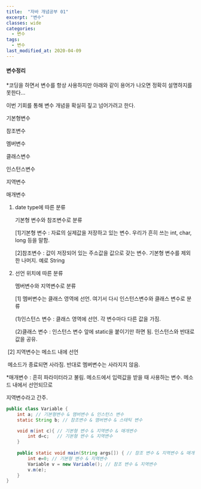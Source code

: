 ```yaml
---
title:  "자바 개념공부 01"
excerpt: "변수"
classes: wide
categories:
  - 변수
tags:
  - 변수
last_modified_at: 2020-04-09
---
```


#### **변수정리**

*코딩을 하면서 변수를 항상 사용하지만 아래와 같이 용어가 나오면 정확히 설명하지를 못한다...

이번 기회를 통해 변수 개념을 확실히 짚고 넘어가려고 한다.



기본형변수

참조변수

멤버변수

클래스변수

인스턴스변수

지역변수

매개변수



1. date type에 따른 분류

   기본형 변수와 참조변수로 분류

   [1]기본형 변수 : 자료의 실제값을 저장하고 있는 변수. 우리가 흔히 쓰는 int, char, long 등을 말함.

   [2]참조변수 : 값이 저장되어 있는 주소값을 값으로 갖는 변수. 기본형 변수를 제외한 나머지. 예로 String

2. 선언 위치에 따른 분류

   멤버변수와 지역변수로 분류

   [1] 멤버변수는 클래스 영역에 선언. 여기서 다시 인스턴스변수와 클래스 변수로 분류

    (1)인스턴스 변수 : 클래스 영역에 선언. 각 변수마다 다른 값을 가짐.

    (2)클래스 변수 : 인스턴스 변수 앞에 static을 붙이기만 하면 됨. 인스턴스와 반대로 값을 공유.

​       [2] 지역변수는 메소드 내에 선언

​         메소드가 종료되면 사라짐. 반대로 멤버변수는 사라지지 않음.

*매개변수 : 흔히 파라미터라고 불림. 메소드에서 입력값을 받을 때 사용하는 변수. 메소드 내에서 선언되므로

지역변수라고 간주.



```java
public class Variable {
	int a; // 기본형변수 & 맴버변수 & 인스턴스 변수
	static String b; // 참조변수 & 맴버변수 & 스태틱 변수

	void m(int c){ // 기본형 변수 & 지역변수 & 매개변수
		int d=c;   // 기본형 변수 & 지역변수
    }
	
    public static void main(String args[]) { // 참조 변수 & 지역변수 & 매개변수
		int e=0; // 기본형 변수 & 지역변수
		Variable v = new Variable(); // 참조 변수 & 지역변수
		v.m(e);
	}
}
```

 